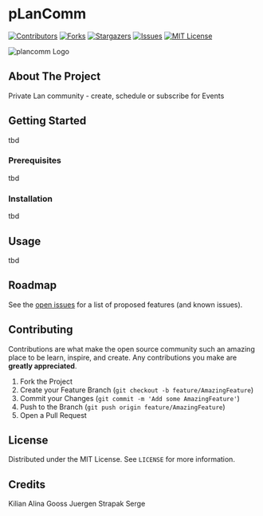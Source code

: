 # pLanComm

<!-- PROJECT SHIELDS -->
<!--
*** I'm using markdown "reference style" links for readability.
*** Reference links are enclosed in brackets [ ] instead of parentheses ( ).
*** See the bottom of this document for the declaration of the reference variables
*** for contributors-url, forks-url, etc. This is an optional, concise syntax you may use.
*** https://www.markdownguide.org/basic-syntax/#reference-style-links
-->
[![Contributors][contributors-shield]][contributors-url]
[![Forks][forks-shield]][forks-url]
[![Stargazers][stars-shield]][stars-url]
[![Issues][issues-shield]][issues-url]
[![MIT License][license-shield]][license-url]

![plancomm Logo](https://res.cloudinary.com/ironhackcamp/image/upload/v1579561986/codesource/header_pic_wosn8d.jpg)

## About The Project

Private Lan community - create, schedule or subscribe for Events

## Getting Started

tbd

### Prerequisites

tbd

### Installation

tbd

## Usage

tbd

## Roadmap

See the [open issues](https://github.com/S-Sergej/pLanComm/issues) for a list of proposed features (and known issues).

## Contributing

Contributions are what make the open source community such an amazing place to be learn, inspire, and create. Any contributions you make are **greatly appreciated**.

1. Fork the Project
2. Create your Feature Branch (`git checkout -b feature/AmazingFeature`)
3. Commit your Changes (`git commit -m 'Add some AmazingFeature'`)
4. Push to the Branch (`git push origin feature/AmazingFeature`)
5. Open a Pull Request

## License

Distributed under the MIT License. See `LICENSE` for more information.

## Credits

Kilian Alina
Gooss Juergen
Strapak Serge

<!-- MARKDOWN LINKS & IMAGES -->
<!-- https://www.markdownguide.org/basic-syntax/#reference-style-links -->
[contributors-shield]: https://img.shields.io/github/contributors/S-Sergej/pLanComm.svg?style=flat-square
[contributors-url]: https://github.com/S-Sergej/pLanComm/graphs/contributors
[forks-shield]: https://img.shields.io/github/forks/S-Sergej/pLanComm.svg?style=flat-square
[forks-url]: https://github.com/S-Sergej/pLanComm/network/members
[stars-shield]: https://img.shields.io/github/stars/S-Sergej/pLanComm.svg?style=flat-square
[stars-url]: https://github.com/S-Sergej/pLanComm/stargazers
[issues-shield]: https://img.shields.io/github/issues/S-Sergej/pLanComm.svg?style=flat-square
[issues-url]: https://github.com/S-Sergej/pLanComm/issues
[license-shield]: https://img.shields.io/github/license/S-Sergej/pLanComm.svg?style=flat-square
[license-url]: https://github.com/S-Sergej/pLanComm/blob/master/LICENSE.txt
